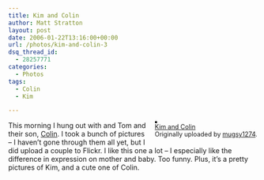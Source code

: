```yaml
---
title: Kim and Colin
author: Matt Stratton
layout: post
date: 2006-01-22T13:16:00+00:00
url: /photos/kim-and-colin-3
dsq_thread_id:
  - 28257771
categories:
  - Photos
tags:
  - Colin
  - Kim

---
```

<div style="float:right;margin-left:10px;margin-bottom:10px;">
  <a title="photo sharing" href="https://www.flickr.com/photos/mugsy/89810146/"><img style="border:solid 2px #000000;" src="https://static.flickr.com/15/89810146_0415aea612_m.jpg" alt="" /></a><br /> <span style="font-size:.9em;margin-top:0;"> <a href="https://www.flickr.com/photos/mugsy/89810146/">Kim and Colin</a><br /> Originally uploaded by <a href="https://www.flickr.com/people/mugsy/">mugsy1274</a>. </span>
</div>

This morning I hung out with and Tom and their son, [Colin][1]. I took a bunch of pictures &#8211; I haven&#8217;t gone through them all yet, but I did upload a couple to Flickr. I like this one a lot &#8211; I especially like the difference in expression on mother and baby. Too funny. Plus, it&#8217;s a pretty pictures of Kim, and a cute one of Colin.

 [1]: https://flickr.com/photos/mugsy/tags/colin/